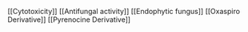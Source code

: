 [[Cytotoxicity]]
[[Antifungal activity]]
[[Endophytic fungus]]
[[Oxaspiro Derivative]]
[[Pyrenocine Derivative]]
